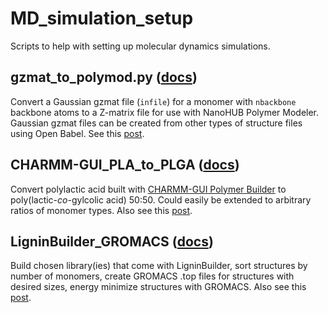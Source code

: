 # MD_simulation_setup

Scripts to help with setting up molecular dynamics simulations.

## gzmat_to_polymod.py ([docs](https://github.com/bnovak1/MD_simulation_setup/wiki/gzmat_to_polymod.py))

Convert a Gaussian gzmat file (```infile```) for a monomer with ```nbackbone``` backbone atoms to a Z-matrix file for use with NanoHUB Polymer Modeler. Gaussian gzmat files can be created from other types of structure files using Open Babel. See this [post](https://wp.me/p9QWVm-1R).

## CHARMM-GUI_PLA_to_PLGA ([docs](https://github.com/bnovak1/MD_simulation_setup/wiki/CHARMM-GUI_PLA_to_PLGA))

Convert polylactic acid built with <a href="https://www.charmm-gui.org/?doc=input/polymer">CHARMM-GUI Polymer Builder</a> to poly(lactic-*co*-gylcolic acid) 50:50. Could easily be extended to arbitrary ratios of monomer types. Also see this [post](https://wp.me/p9QWVm-2F).

## LigninBuilder_GROMACS ([docs](https://github.com/bnovak1/MD_simulation_setup/wiki/LigninBuilder_GROMACS))

Build chosen library(ies) that come with LigninBuilder, sort structures by number of monomers, create GROMACS .top files for structures with desired sizes, energy minimize structures with GROMACS. Also see this [post](https://wp.me/p9QWVm-3x).

